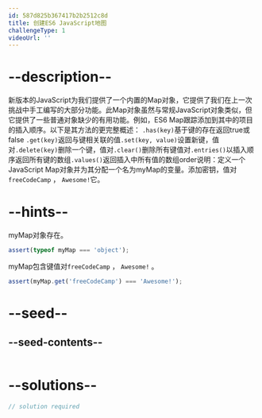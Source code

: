 ```yaml
---
id: 587d825b367417b2b2512c8d
title: 创建ES6 JavaScript地图
challengeType: 1
videoUrl: ''
---
```


# --description--

新版本的JavaScript为我们提供了一个内置的Map对象，它提供了我们在上一次挑战中手工编写的大部分功能。此Map对象虽然与常规JavaScript对象类似，但它提供了一些普通对象缺少的有用功能。例如，ES6 Map跟踪添加到其中的项目的插入顺序。以下是其方法的更完整概述： `.has(key)`基于键的存在返回true或false `.get(key)`返回与键相关联的值`.set(key, value)`设置新键，值对`.delete(key)`删除一个键，值对`.clear()`删除所有键值对`.entries()`以插入顺序返回所有键的数组`.values()`返回插入中所有值的数组order说明：定义一个JavaScript Map对象并为其分配一个名为myMap的变量。添加密钥，值对`freeCodeCamp` ， `Awesome!`它。

# --hints--

myMap对象存在。

```js
assert(typeof myMap === 'object');
```

myMap包含键值对`freeCodeCamp` ， `Awesome!` 。

```js
assert(myMap.get('freeCodeCamp') === 'Awesome!');
```

# --seed--

## --seed-contents--

```js
```

# --solutions--

```js
// solution required
```
